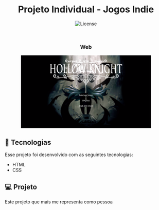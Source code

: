 <h1 align="center"> Projeto Individual - Jogos Indie </h1>

<p align="center">
  <img alt="License" src="https://img.shields.io/static/v1?label=license&message=MIT&color=49AA26&labelColor=000000">
</p>

<br>

<div align="center" width='100%'>

  <h3>Web</h3>
  <img alt="portfólio na web" src=".github/preview.png" width='80%'>

</div>

## 🚀 Tecnologias

Esse projeto foi desenvolvido com as seguintes tecnologias:

- HTML
- CSS

## 💻 Projeto

Este projeto que mais me representa como pessoa 